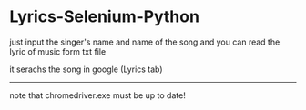 # Lyrics-Selenium-Python
 just input the singer's name and name of the song and you can read the lyric of music form txt file

it serachs the song in google (Lyrics tab)

--------------------------------------
note that chromedriver.exe must be up to date!
